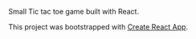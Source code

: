 Small Tic tac toe game built with React.

This project was bootstrapped with [Create React App](https://github.com/facebook/create-react-app).
